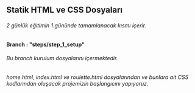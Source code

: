 ## Statik HTML ve CSS Dosyaları
###### 2 günlük eğitimin 1.gününde tamamlanacak kısmı içerir.


#### Branch : "steps/step_1_setup"
###### Bu branch kurulum dosyalarını içermektedir.
###### home.html, index.html ve roulette.html dosyalarından ve bunlara ait CSS kodlarından oluşacak projemizin başlangıcını yapıyoruz.